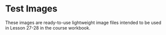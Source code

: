 # Test Images

These images are ready-to-use lightweight image files intended to be used in Lesson 27-28 in the course workbook.